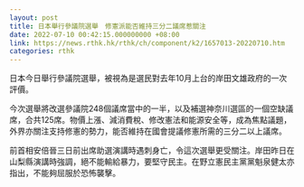 ```yaml
---
layout: post
title: 日本舉行參議院選舉　修憲派能否維持三分二議席惹關注
date: 2022-07-10 00:42:15.000000000 +08:00
link: https://news.rthk.hk/rthk/ch/component/k2/1657013-20220710.htm
categories: rthk
---
```


日本今日舉行參議院選舉，被視為是選民對去年10月上台的岸田文雄政府的一次評價。

今次選舉將改選參議院248個議席當中的一半，以及補選神奈川選區的一個空缺議席，合共125席。物價上漲、減消費稅、修改憲法和能源安全等，成為焦點議題，外界亦關注支持修憲的勢力，能否維持在國會提議修憲所需的三分二以上議席。

前首相安倍晉三日前出席助選演講時遇刺身亡，令這次選舉更受關注。岸田昨日在山梨縣演講時強調，絕不能輸給暴力，要堅守民主。在野立憲民主黨黨魁泉健太亦指出，不能夠屈服於恐怖襲擊。
